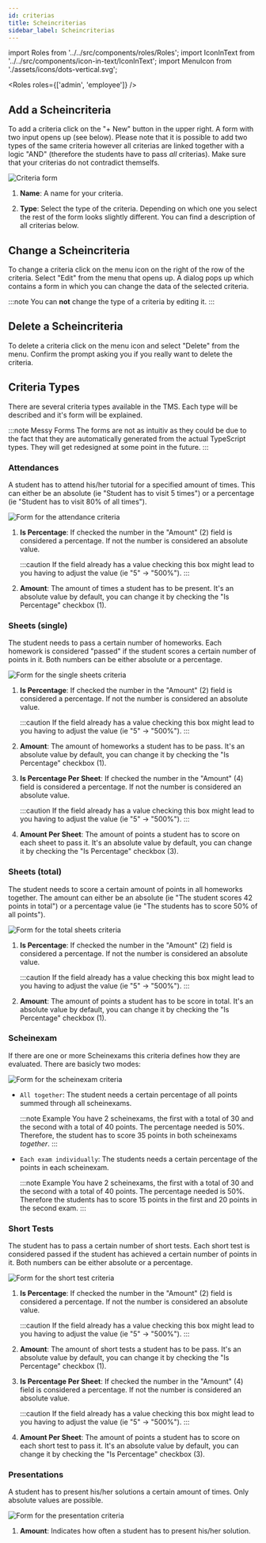 ```yaml
---
id: criterias
title: Scheincriterias
sidebar_label: Scheincriterias
---
```


import Roles from '../../src/components/roles/Roles';
import IconInText from '../../src/components/icon-in-text/IconInText';
import MenuIcon from './assets/icons/dots-vertical.svg';

<Roles roles={['admin', 'employee']} />

## Add a Scheincriteria

To add a criteria click on the "+ New" button in the upper right. A form with two input opens up (see below). Please note that it is possible to add two types of the same criteria however all criterias are linked together with a logic "AND" (therefore the students have to pass _all_ criterias). Make sure that your criterias do not contradict themselfs.

![Criteria form](./assets/criteria_forms/base_criteria_form.png)

1. **Name**: A name for your criteria.

1. **Type**: Select the type of the criteria. Depending on which one you select the rest of the form looks slightly different. You can find a description of all criterias below.

## Change a Scheincriteria

To change a criteria click on the menu icon <IconInText icon={MenuIcon} /> on the right of the row of the criteria. Select "Edit" from the menu that opens up. A dialog pops up which contains a form in which you can change the data of the selected criteria.

:::note
You can **not** change the type of a criteria by editing it.
:::

## Delete a Scheincriteria

To delete a criteria click on the menu icon <IconInText icon={MenuIcon} /> and select "Delete" from the menu. Confirm the prompt asking you if you really want to delete the criteria.

## Criteria Types

There are several criteria types available in the TMS. Each type will be described and it's form will be explained.

:::note Messy Forms
The forms are not as intuitiv as they could be due to the fact that they are automatically generated from the actual TypeScript types. They will get redesigned at some point in the future.
:::

### Attendances

A student has to attend his/her tutorial for a specified amount of times. This can either be an absolute (ie "Student has to visit 5 times") or a percentage (ie "Student has to visit 80% of all times").

![Form for the attendance criteria](./assets/criteria_forms/attendance_criteria.png)

1. **Is Percentage**: If checked the number in the "Amount" (2) field is considered a percentage. If not the number is
   considered an absolute value.

   :::caution
   If the field already has a value checking this box might lead to you having to adjust the value (ie "5" -> "500%").
   :::

1. **Amount**: The amount of times a student has to be present. It's an absolute value by default, you can change it by checking the "Is Percentage" checkbox (1).

### Sheets (single)

The student needs to pass a certain number of homeworks. Each homework is considered "passed" if the student scores a certain number of points in it. Both numbers can be either absolute or a percentage.

![Form for the single sheets criteria](./assets/criteria_forms/sheet_single_criteria.png)

1. **Is Percentage**: If checked the number in the "Amount" (2) field is considered a percentage. If not the number is
   considered an absolute value.

   :::caution
   If the field already has a value checking this box might lead to you having to adjust the value (ie "5" -> "500%").
   :::

1. **Amount**: The amount of homeworks a student has to be pass. It's an absolute value by default, you can change it by
   checking the "Is Percentage" checkbox (1).

1. **Is Percentage Per Sheet**: If checked the number in the "Amount" (4) field is considered a percentage. If not the
   number is considered an absolute value.

   :::caution
   If the field already has a value checking this box might lead to you having to adjust the value (ie "5" -> "500%").
   :::

1. **Amount Per Sheet**: The amount of points a student has to score on each sheet to pass it. It's an absolute value by
   default, you can change it by checking the "Is Percentage" checkbox (3).

### Sheets (total)

The student needs to score a certain amount of points in all homeworks together. The amount can either be an absolute (ie "The student scores 42 points in total") or a percentage value (ie "The students has to score 50% of all points").

![Form for the total sheets criteria](./assets/criteria_forms/sheet_total_criteria.png)

1. **Is Percentage**: If checked the number in the "Amount" (2) field is considered a percentage. If not the number is
   considered an absolute value.

   :::caution
   If the field already has a value checking this box might lead to you having to adjust the value (ie "5" -> "500%").
   :::

1. **Amount**: The amount of points a student has to be score in total. It's an absolute value by default, you can
   change it by checking the "Is Percentage" checkbox (1).

### Scheinexam

If there are one or more Scheinexams this criteria defines how they are evaluated. There are basicly two modes:

![Form for the scheinexam criteria](./assets/criteria_forms/scheinexam_criteria.png)

- `All together`: The student needs a certain percentage of all points summed through all scheinexams.

  :::note Example
  You have 2 scheinexams, the first with a total of 30 and the second with a total of 40 points. The percentage needed is 50%. Therefore, the student has to score 35 points in both scheinexams _together_.
  :::

- `Each exam individually`: The students needs a certain percentage of the points in each scheinexam.

  :::note Example
  You have 2 scheinexams, the first with a total of 30 and the second with a total of 40 points. The percentage needed is 50%. Therefore the students has to score 15 points in the first and 20 points in the second exam.
  :::

### Short Tests

The student has to pass a certain number of short tests. Each short test is considered passed if the student has achieved a certain number of points in it. Both numbers can be either absolute or a percentage.

![Form for the short test criteria](./assets/criteria_forms/short_test_criteria.png)

1. **Is Percentage**: If checked the number in the "Amount" (2) field is considered a percentage. If not the number is
   considered an absolute value.

   :::caution
   If the field already has a value checking this box might lead to you having to adjust the value (ie "5" -> "500%").
   :::

1. **Amount**: The amount of short tests a student has to be pass. It's an absolute value by default, you can change it
   by checking the "Is Percentage" checkbox (1).

1. **Is Percentage Per Sheet**: If checked the number in the "Amount" (4) field is considered a percentage. If not the
   number is considered an absolute value.

   :::caution
   If the field already has a value checking this box might lead to you having to adjust the value (ie "5" -> "500%").
   :::

1. **Amount Per Sheet**: The amount of points a student has to score on each short test to pass it. It's an absolute
   value by default, you can change it by checking the "Is Percentage" checkbox (3).

### Presentations

A student has to present his/her solutions a certain amount of times. Only absolute values are possible.

![Form for the presentation criteria](./assets/criteria_forms/presentation_criteria.png)

1. **Amount**: Indicates how often a student has to present his/her solution.

